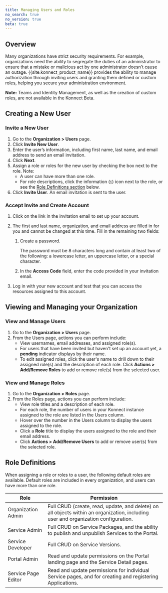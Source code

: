 ```yaml
---
title: Managing Users and Roles
no_search: true
no_version: true
beta: true
---
```


## Overview

Many organizations have strict security requirements. For example, organizations
need the ability to segregate the duties of an administrator to ensure that a
mistake or malicious act by one administrator doesn’t cause an outage.
{{site.konnect_product_name}} provides the ability to manage authorization
through inviting users and granting them defined or custom roles, helping you
secure your administration environment.

<div class="alert alert-ee red">
<strong>Note:</strong> Teams and Identity Management, as well as the creation
of custom roles, are not available in the Konnect Beta.
</div>

## Creating a New User

### Invite a New User
1. Go to the **Organization > Users** page.
2. Click **Invite New User**.
3. Enter the user’s information, including first name, last name, and email
address to send an email invitation.
4. Click **Next**.
5. Assign a role or roles for the new user by checking the box next to the role.
Note:
    * A user can have more than one role.
    * For role descriptions, click the information (`i`) icon next to the role,
    or see the [Role Definitions section](#role-definitions) below.
6. Click **Invite User**. An email invitation is sent to the user.

### Accept Invite and Create Account
1. Click on the link in the invitation email to set up your account.
2. The first and last name, organization, and email address are filled in for
 you and cannot be changed at this time. Fill in the remaining two fields:

    1. Create a password.

        The password must be 8 characters long and contain at least two of the
        following: a lowercase letter, an uppercase letter, or a special
        character.

    2. In the **Access Code** field, enter the code provided in your invitation
    email.
3. Log in with your new account and test that you can access the resources
assigned to this account.

## Viewing and Managing your Organization

### View and Manage Users
1. Go to the **Organization > Users** page.
2. From the Users page, actions you can perform include:
   * View usernames, email addresses, and assigned role(s).
   * For users that have been invited but haven't set up an account yet,
   a **pending** indicator displays by their name.
   * To edit assigned roles, click the user's name to drill down to their
   assigned role(s) and the description of each role. Click
   **Actions > Add/Remove Roles** to add or remove role(s) from the
   selected user.

### View and Manage Roles
1. Go to the **Organization > Roles** page.
2. From the Roles page, actions you can perform include:
   * View role titles and a description of each role.
   * For each role, the number of users in your Konnect instance assigned to
   the role are listed in the Users column.
   * Hover over the number in the Users column to display the users assigned
   to the role.
   * Click a **Role** title to display the users assigned to the role and their
   email address.
   * Click **Actions > Add/Remove Users** to add or remove user(s) from the
   selected role.

## Role Definitions
When assigning a role or roles to a user, the following default roles are
available. Default roles are included in every organization, and users can have
more than one role.  

| Role                | Permission  |
|---------------------|-------------|
| Organization Admin  | Full CRUD (create, read, update, and delete) on all objects within an organization, including user and organization configuration. |
| Service Admin       | Full CRUD on Service Packages, and the ability to publish and unpublish Services to the Portal.|  
| Service Developer   | Full CRUD on Service Versions. |
| Portal Admin        | Read and update permissions on the Portal landing page and the Service Detail pages.|
| Service Page Editor | Read and update permissions for individual Service pages, and for creating and registering Applications.|
